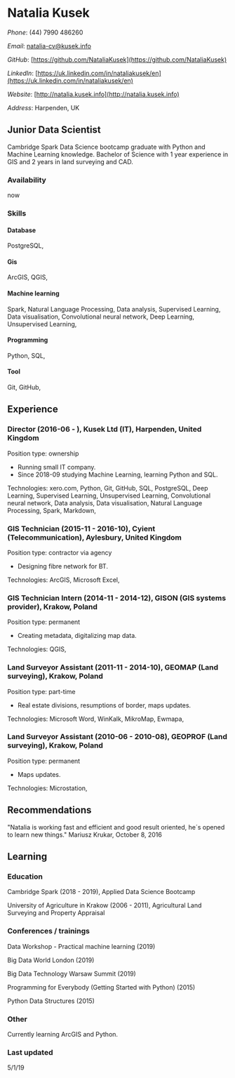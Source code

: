 # Natalia Kusek

*Phone*: (44) 7990 486260

*Email*: natalia-cv@kusek.info

*GitHub*: [https://github.com/NataliaKusek](https://github.com/NataliaKusek)

*LinkedIn*: [https://uk.linkedin.com/in/nataliakusek/en](https://uk.linkedin.com/in/nataliakusek/en)

*Website*: [http://natalia.kusek.info](http://natalia.kusek.info)

*Address*: Harpenden, UK

## Junior Data Scientist

Cambridge Spark Data Science bootcamp graduate with Python and Machine Learning knowledge. Bachelor of Science with 1 year experience in GIS and 2 years in land surveying and CAD.

### Availability

now

### Skills

#### Database
PostgreSQL, 

#### Gis
ArcGIS, QGIS, 

#### Machine learning
Spark, Natural Language Processing, Data analysis, Supervised Learning, Data visualisation, Convolutional neural network, Deep Learning, Unsupervised Learning, 

#### Programming
Python, SQL, 

#### Tool
Git, GitHub, 


## Experience

### Director (2016-06 - ), Kusek Ltd (IT), Harpenden, United Kingdom
Position type: ownership
* Running small IT company. 
* Since 2018-09 studying Machine Learning, learning Python and SQL. 


Technologies: xero.com, Python, Git, GitHub, SQL, PostgreSQL, Deep Learning, Supervised Learning, Unsupervised Learning, Convolutional neural network, Data analysis, Data visualisation, Natural Language Processing, Spark, Markdown, 

### GIS Technician (2015-11 - 2016-10), Cyient (Telecommunication), Aylesbury, United Kingdom
Position type: contractor via agency
* Designing fibre network for BT. 


Technologies: ArcGIS, Microsoft Excel, 

### GIS Technician Intern (2014-11 - 2014-12), GISON (GIS systems provider), Krakow, Poland
Position type: permanent
* Creating metadata, digitalizing map data. 


Technologies: QGIS, 

### Land Surveyor Assistant (2011-11 - 2014-10), GEOMAP (Land surveying), Krakow, Poland
Position type: part-time
* Real estate divisions, resumptions of border, maps updates. 


Technologies: Microsoft Word, WinKalk, MikroMap, Ewmapa, 

### Land Surveyor Assistant (2010-06 - 2010-08), GEOPROF (Land surveying), Krakow, Poland
Position type: permanent
* Maps updates. 


Technologies: Microstation, 


## Recommendations
"Natalia is working fast and efficient and good result oriented, he´s opened to learn new things."
Mariusz Krukar, October 8, 2016


## Learning

### Education

Cambridge Spark (2018 - 2019), Applied Data Science Bootcamp

University of Agriculture in Krakow (2006 - 2011), Agricultural Land Surveying and Property Appraisal


### Conferences / trainings

Data Workshop - Practical machine learning (2019)

Big Data World London (2019)

Big Data Technology Warsaw Summit (2019)

Programming for Everybody (Getting Started with Python) (2015)

Python Data Structures (2015)


### Other

Currently learning ArcGIS and Python.

### Last updated

5/1/19
